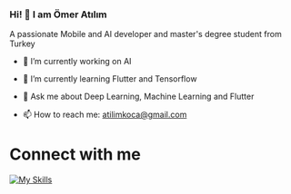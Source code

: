 ### Hi! 👋 I am Ömer Atılım

A passionate Mobile and AI developer and master's degree student from Turkey

- 🔭 I’m currently working on AI 

- 🌱 I’m currently learning Flutter and Tensorflow

- 💬 Ask me about Deep Learning, Machine Learning and Flutter

- 📫 How to reach me: atilimkoca@gmail.com

# Connect with me 
[![My Skills](https://skillicons.dev/icons?i=linkedin)](https://www.linkedin.com/in/omer-atilim-koca)
<!--
**atilimkoca/atilimkoca** is a ✨ _special_ ✨ repository because its `README.md` (this file) appears on your GitHub profile.

Here are some ideas to get you started:

- 🔭 I’m currently working on ...
- 🌱 I’m currently learning ...
- 👯 I’m looking to collaborate on ...
- 🤔 I’m looking for help with ...
- 💬 Ask me about ...
- 📫 How to reach me: ...
- 😄 Pronouns: ...
- ⚡ Fun fact: ...
-->
